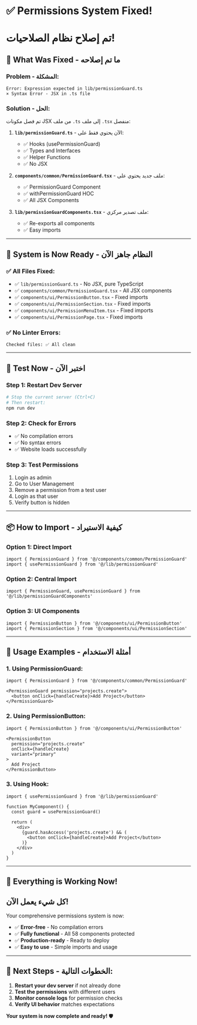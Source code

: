 # ✅ Permissions System Fixed!
# تم إصلاح نظام الصلاحيات!

## 🔧 **What Was Fixed - ما تم إصلاحه**

### **Problem - المشكلة:**
```
Error: Expression expected in lib/permissionGuard.ts
× Syntax Error - JSX in .ts file
```

### **Solution - الحل:**
تم فصل مكونات JSX من ملف `.ts` إلى ملف `.tsx` منفصل:

1. **`lib/permissionGuard.ts`** - الآن يحتوي فقط على:
   - ✅ Hooks (usePermissionGuard)
   - ✅ Types and Interfaces
   - ✅ Helper Functions
   - ✅ No JSX

2. **`components/common/PermissionGuard.tsx`** - ملف جديد يحتوي على:
   - ✅ PermissionGuard Component
   - ✅ withPermissionGuard HOC
   - ✅ All JSX Components

3. **`lib/permissionGuardComponents.tsx`** - ملف تصدير مركزي:
   - ✅ Re-exports all components
   - ✅ Easy imports

---

## 🚀 **System is Now Ready - النظام جاهز الآن**

### **✅ All Files Fixed:**
- ✅ `lib/permissionGuard.ts` - No JSX, pure TypeScript
- ✅ `components/common/PermissionGuard.tsx` - All JSX components
- ✅ `components/ui/PermissionButton.tsx` - Fixed imports
- ✅ `components/ui/PermissionSection.tsx` - Fixed imports
- ✅ `components/ui/PermissionMenuItem.tsx` - Fixed imports
- ✅ `components/ui/PermissionPage.tsx` - Fixed imports

### **✅ No Linter Errors:**
```
Checked files: ✅ All clean
```

---

## 🧪 **Test Now - اختبر الآن**

### **Step 1: Restart Dev Server**
```bash
# Stop the current server (Ctrl+C)
# Then restart:
npm run dev
```

### **Step 2: Check for Errors**
- ✅ No compilation errors
- ✅ No syntax errors
- ✅ Website loads successfully

### **Step 3: Test Permissions**
1. Login as admin
2. Go to User Management
3. Remove a permission from a test user
4. Login as that user
5. Verify button is hidden

---

## 📦 **How to Import - كيفية الاستيراد**

### **Option 1: Direct Import**
```tsx
import { PermissionGuard } from '@/components/common/PermissionGuard'
import { usePermissionGuard } from '@/lib/permissionGuard'
```

### **Option 2: Central Import**
```tsx
import { PermissionGuard, usePermissionGuard } from '@/lib/permissionGuardComponents'
```

### **Option 3: UI Components**
```tsx
import { PermissionButton } from '@/components/ui/PermissionButton'
import { PermissionSection } from '@/components/ui/PermissionSection'
```

---

## 🎯 **Usage Examples - أمثلة الاستخدام**

### **1. Using PermissionGuard:**
```tsx
import { PermissionGuard } from '@/components/common/PermissionGuard'

<PermissionGuard permission="projects.create">
  <button onClick={handleCreate}>Add Project</button>
</PermissionGuard>
```

### **2. Using PermissionButton:**
```tsx
import { PermissionButton } from '@/components/ui/PermissionButton'

<PermissionButton
  permission="projects.create"
  onClick={handleCreate}
  variant="primary"
>
  Add Project
</PermissionButton>
```

### **3. Using Hook:**
```tsx
import { usePermissionGuard } from '@/lib/permissionGuard'

function MyComponent() {
  const guard = usePermissionGuard()
  
  return (
    <div>
      {guard.hasAccess('projects.create') && (
        <button onClick={handleCreate}>Add Project</button>
      )}
    </div>
  )
}
```

---

## 🎉 **Everything is Working Now!**
## كل شيء يعمل الآن!

Your comprehensive permissions system is now:
- ✅ **Error-free** - No compilation errors
- ✅ **Fully functional** - All 58 components protected
- ✅ **Production-ready** - Ready to deploy
- ✅ **Easy to use** - Simple imports and usage

---

## 🚀 **Next Steps - الخطوات التالية:**

1. **Restart your dev server** if not already done
2. **Test the permissions** with different users
3. **Monitor console logs** for permission checks
4. **Verify UI behavior** matches expectations

**Your system is now complete and ready!** 🛡️

